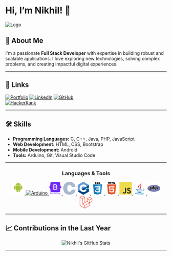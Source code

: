 # Hi, I’m Nikhil! 👋 

![Logo](https://user-images.githubusercontent.com/10498744/210012254-234538ff-d198-48aa-8964-37e6fd45d227.gif)  
 

## 🚀 About Me  
I'm a passionate **Full Stack Developer** with expertise in building robust and scalable applications. I love exploring new technologies, solving complex problems, and creating impactful digital experiences.

---

## 🔗 Links  
[![Portfolio](https://img.shields.io/badge/Portfolio-000?style=for-the-badge&logo=ko-fi&logoColor=white)](https://nick7979.netlify.app/)  [![LinkedIn](https://img.shields.io/badge/LinkedIn-0A66C2?style=for-the-badge&logo=linkedin&logoColor=white)](https://www.linkedin.com/in/nikhil-gaikwad-4769912a5/)  [![GitHub](https://img.shields.io/badge/GitHub-000?style=for-the-badge&logo=github&logoColor=white)](https://github.com/nikhilgaikwad7979)  
[![HackerRank](https://img.shields.io/badge/HackerRank-2EC866?style=for-the-badge&logo=HackerRank&logoColor=white)](https://www.hackerrank.com/profile/nikhilgaikwad791)
 

---

## 🛠 Skills  
- **Programming Languages:** C, C++, Java, PHP, JavaScript  
- **Web Development:** HTML, CSS, Bootstrap  
- **Mobile Development:** Android  
- **Tools:** Arduino, Git, Visual Studio Code  

---

<h3 align="center">Languages & Tools</h3>  
<p align="center">
  <a href="https://developer.android.com" target="_blank" rel="noreferrer">
    <img src="https://raw.githubusercontent.com/devicons/devicon/master/icons/android/android-original-wordmark.svg" alt="Android" width="40" height="40"/>
  </a>  
  <a href="https://www.arduino.cc/" target="_blank" rel="noreferrer">
    <img src="https://cdn.worldvectorlogo.com/logos/arduino-1.svg" alt="Arduino" width="40" height="40"/>
  </a>  
  <a href="https://getbootstrap.com" target="_blank" rel="noreferrer">
    <img src="https://raw.githubusercontent.com/devicons/devicon/master/icons/bootstrap/bootstrap-plain-wordmark.svg" alt="Bootstrap" width="40" height="40"/>
  </a>  
  <a href="https://www.cprogramming.com/" target="_blank" rel="noreferrer">
    <img src="https://raw.githubusercontent.com/devicons/devicon/master/icons/c/c-original.svg" alt="C" width="40" height="40"/>
  </a>  
  <a href="https://www.w3schools.com/cpp/" target="_blank" rel="noreferrer">
    <img src="https://raw.githubusercontent.com/devicons/devicon/master/icons/cplusplus/cplusplus-original.svg" alt="C++" width="40" height="40"/>
  </a>  
  <a href="https://www.w3schools.com/css/" target="_blank" rel="noreferrer">
    <img src="https://raw.githubusercontent.com/devicons/devicon/master/icons/css3/css3-original-wordmark.svg" alt="CSS3" width="40" height="40"/>
  </a>  
  <a href="https://www.w3.org/html/" target="_blank" rel="noreferrer">
    <img src="https://raw.githubusercontent.com/devicons/devicon/master/icons/html5/html5-original-wordmark.svg" alt="HTML5" width="40" height="40"/>
  </a>  
  <a href="https://www.javascript.com" target="_blank" rel="noreferrer">
    <img src="https://raw.githubusercontent.com/devicons/devicon/master/icons/javascript/javascript-original.svg" alt="javascript" width="40" height="40"/>
  </a>
  <a href="https://www.java.com" target="_blank" rel="noreferrer">
    <img src="https://raw.githubusercontent.com/devicons/devicon/master/icons/java/java-original.svg" alt="Java" width="40" height="40"/>
  </a>
 
   <a href="https://www.php.com" target="_blank" rel="noreferrer">
    <img src="https://raw.githubusercontent.com/devicons/devicon/master/icons/php/php-original.svg" alt="php" width="40" height="40"/>
  </a> 
  <a href="https://www.laravel.com" target="_blank" rel="noreferrer">
    <img src="https://raw.githubusercontent.com/devicons/devicon/master/icons/laravel/laravel-original.svg" alt="laravel" width="40" height="40"/>
  </a> 
</p>  

---

## 📈 Contributions in the Last Year  
 
<p align="center">
  <img src="https://github-readme-stats.vercel.app/api?username=nikhilgaikwad7979&show_icons=true&theme=radical" alt="Nikhil's GitHub Stats" />
</p>  

---
